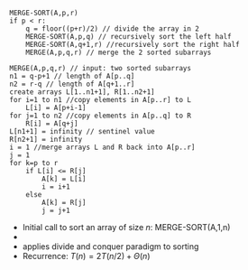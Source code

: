 ```
MERGE-SORT(A,p,r)
if p < r:
	q = floor((p+r)/2) // divide the array in 2
	MERGE-SORT(A,p,q) // recursively sort the left half
	MERGE-SORT(A,q+1,r) //recursively sort the right half
	MERGE(A,p,q,r) // merge the 2 sorted subarrays
```

```
MERGE(A,p,q,r) // input: two sorted subarrays
n1 = q-p+1 // length of A[p..q]
n2 = r-q // length of A[q+1..r]
create arrays L[1..n1+1], R[1..n2+1]
for i=1 to n1 //copy elements in A[p..r] to L
	L[i] = A[p+i-1]
for j=1 to n2 //copy elements in A[p..q] to R
	R[i] = A[q+j]
L[n1+1] = infinity // sentinel value
R[n2+1] = infinity
i = 1 //merge arrays L and R back into A[p..r]
j = 1
for k=p to r
	if L[i] <= R[j]
		A[k] = L[i]
		i = i+1
	else 
		A[k] = R[j]
		j = j+1
```

- Initial call to sort an array of size $n$: MERGE-SORT(A,1,n)
- 
- applies divide and conquer paradigm to sorting
- Recurrence: $T(n) = 2 T(n/2) + \Theta(n)$
